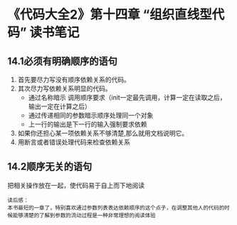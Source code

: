 # 《代码大全2》第十四章 “组织直线型代码” 读书笔记

## 14.1必须有明确顺序的语句

1. 首先要尽力写没有顺序依赖关系的代码。
2. 其次尽力写依赖关系明显的代码。
      * 通过名称暗示 调用顺序要求（init一定最先调用，计算一定在读取之后，输出一定在计算之后）
      * 通过传递相同的参数暗示顺序处理同一个对象
      * 上一行的输出是下一行的输入强制要求依赖
3. 如果你还担心某一项依赖关系不够清楚,那么就用文档说明它。
4. 用断言或者错误处理代码来检查依赖关系
## 14.2顺序无关的语句
把相关操作放在一起，使代码易于自上而下地阅读

``` 读后感
读后感：
本书最短的一章了，特别喜欢通过参数列表表达依赖顺序的这个点子，在调整其他人的代码的时候能够清楚的了解到参数的流动过程是一种非常理想的阅读体验
``` 